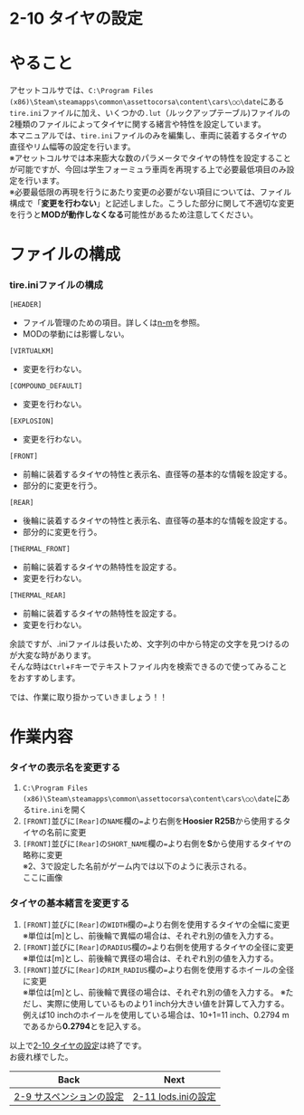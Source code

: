 # **2-10 タイヤの設定**   
# やること
アセットコルサでは、`C:\Program Files (x86)\Steam\steamapps\common\assettocorsa\content\cars\○○\date`にある`tire.ini`ファイルに加え、いくつかの`.lut`（ルックアップテーブル)ファイルの2種類のファイルによってタイヤに関する緒言や特性を設定しています。  
本マニュアルでは、`tire.ini`ファイルのみを編集し、車両に装着するタイヤの直径やリム幅等の設定を行います。  
※アセットコルサでは本来膨大な数のパラメータでタイヤの特性を設定することが可能ですが、今回は学生フォーミュラ車両を再現する上で必要最低項目のみ設定を行います。  
※必要最低限の再現を行うにあたり変更の必要がない項目については、ファイル構成で「**変更を行わない**」と記述しました。こうした部分に関して不適切な変更を行うと**MODが動作しなくなる**可能性があるため注意してください。  

# ファイルの構成
### tire.iniファイルの構成
`[HEADER]`  
  + ファイル管理のための項目。詳しくは[n-m]()を参照。  
  + MODの挙動には影響しない。


`[VIRTUALKM]`  
  + 変更を行わない。


`[COMPOUND_DEFAULT]`  
  + 変更を行わない。


`[EXPLOSION]`  
  + 変更を行わない。


`[FRONT]`  
  + 前輪に装着するタイヤの特性と表示名、直径等の基本的な情報を設定する。
  + 部分的に変更を行う。


`[REAR]`  
  + 後輪に装着するタイヤの特性と表示名、直径等の基本的な情報を設定する。
  + 部分的に変更を行う。


`[THERMAL_FRONT]`  
  + 前輪に装着するタイヤの熱特性を設定する。  
  + 変更を行わない。  


`[THERMAL_REAR]`  
  + 前輪に装着するタイヤの熱特性を設定する。  
  + 変更を行わない。  

余談ですが、.iniファイルは長いため、文字列の中から特定の文字を見つけるのが大変な時があります。  
そんな時は`Ctrl`+`F`キーでテキストファイル内を検索できるので使ってみることをおすすめします。

では、作業に取り掛かっていきましょう！！

# 作業内容
### タイヤの表示名を変更する
1. `C:\Program Files (x86)\Steam\steamapps\common\assettocorsa\content\cars\○○\date`にある`tire.ini`を開く　　
2. `[FRONT]`並びに`[Rear]`の`NAME`欄の`=`より右側を**Hoosier R25B**から使用するタイヤの名前に変更    
3. `[FRONT]`並びに`[Rear]`の`SHORT_NAME`欄の`=`より右側を**S**から使用するタイヤの略称に変更  
※2、3で設定した名前がゲーム内では以下のように表示される。    
ここに画像


### タイヤの基本緒言を変更する
1. `[FRONT]`並びに`[Rear]`の`WIDTH`欄の`=`より右側を使用するタイヤの全幅に変更  
※単位は[m]とし、前後輪で異幅の場合は、それぞれ別の値を入力する。
2. `[FRONT]`並びに`[Rear]`の`RADIUS`欄の`=`より右側を使用するタイヤの全径に変更  
※単位は[m]とし、前後輪で異径の場合は、それぞれ別の値を入力する。
3. `[FRONT]`並びに`[Rear]`の`RIM_RADIUS`欄の`=`より右側を使用するホイールの全径に変更  
※単位は[m]とし、前後輪で異径の場合は、それぞれ別の値を入力する。
※ただし、実際に使用しているものより1 inch分大きい値を計算して入力する。  
  例えば10 inchのホイールを使用している場合は、10+1=11 inch、0.2794 mであるから**0.2794**とを記入する。  

以上で[2-10 タイヤの設定](https://github.com/JSAE-ARCHIVES/MOD-Tutorial/blob/main/2%E7%AB%A0%20%E8%BB%8A%E4%B8%A1%E8%AB%B8%E5%85%83%E3%81%AE%E8%A8%AD%E5%AE%9A/2-10%20%E3%82%BF%E3%82%A4%E3%83%A4%E3%81%AE%E8%A8%AD%E5%AE%9A.md)は終了です。  
お疲れ様でした。  

| Back | Next |
|:---:|:---:|
| [2-9 サスペンションの設定](https://github.com/JSAE-ARCHIVES/MOD-Tutorial/blob/main/2%E7%AB%A0%20%E8%BB%8A%E4%B8%A1%E8%AB%B8%E5%85%83%E3%81%AE%E8%A8%AD%E5%AE%9A/2-9%20%E3%82%B5%E3%82%B9%E3%83%9A%E3%83%B3%E3%82%B7%E3%83%A7%E3%83%B3%E3%81%AE%E8%A8%AD%E5%AE%9A.md) | [2-11 lods.iniの設定](https://github.com/JSAE-ARCHIVES/MOD-Tutorial/blob/main/2%E7%AB%A0%20%E8%BB%8A%E4%B8%A1%E8%AB%B8%E5%85%83%E3%81%AE%E8%A8%AD%E5%AE%9A/2-11%20lods.ini%E3%81%AE%E8%A8%AD%E5%AE%9A.md) |

